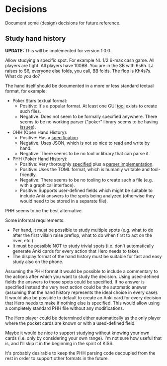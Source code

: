 # Decisions

Document some (design) decisions for future reference.

## Study hand history

**UPDATE:** This will be implemented for version 1.0.0 .

Allow studying a specific spot. For example NL $1/$2 6-max cash game. All players
are tight. All players have 100BB. You are in the SB with 6s6h. LJ raises to $6,
everyone else folds, you call, BB folds. The flop is Kh4s7s. What do you do?

The hand itself should be documented in a more or less standard textual format,
for example:

* Poker Stars textual format:
    * Positive: It's a popular format. At least one GUI
      [tool](https://livesqueezer.winningpokerhud.com/) exists to create such
      files.
    * Negative: Does not seem to be formally specified anywhere. There seems to
      be no working parser ("poker" library seems to be having
      [issues](https://github.com/pokerregion/poker/issues/37)).
* OHH (Open Hand History):
    * Positive: Has a [specification](https://hh-specs.handhistory.org/).
    * Negative: Uses JSON, which is not so nice to read and write by hand.
    * Negative: There seems to be no tool or library that can parse it.
* PHH (Poker Hand History):
    * Positive: Very thoroughly
      [specified](https://arxiv.org/html/2312.11753v2) plus a
      [parser implementation](https://github.com/uoftcprg/pokerkit).
    * Positive: Uses the TOML format, which is humanly writable and
      tool-friendly.
    * Negative: There seems to be no tooling to create such a file (e.g. with a
      graphical interface).
    * Positive: Supports user-defined fields which might be suitable to include
      Anki answers to the spots being analyzed (otherwise they would need to be
      stored in a separate file).

PHH seems to be the best alternative.

Some informal requirements:

* Per hand, it must be possible to study multiple spots (e.g. what to do after
  the first villain raise preflop, what to do when first to act on the river,
  etc.).
* It must be possible NOT to study trivial spots (i.e. don't automatically
  generate Anki cards for every action that Hero needs to take).
* The display format of the hand history must be suitable for fast and easy
  study also on the phone.

Assuming the PHH format it would be possible to include a commentary to the
actions after which you want to study the decision. Using used-defined fields
the answers to those spots could be specified. If no answer is specified instead
the very next action could be the automatic answer (assuming that the hand
history represents the ideal choice in every case). It would also be possible to
default to create an Anki card for every decision that Hero needs to make if
nothing else is specified. This would allow using a completely standard PHH file
without any modifications.

The Hero player could be determined either automatically as the only player
where the pocket cards are known or with a used-defined field.

Maybe it would be nice to support studying without knowing your own cards (i.e.
only by considering your own range). I'm not sure how useful that is, and I'll
skip it in the beginning in the spirit of KISS.

It's probably desirable to keep the PHH parsing code decoupled from the rest in
order to support other formats in the future.
